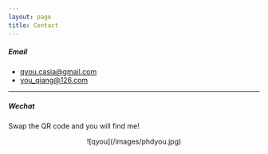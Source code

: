 ```yaml
---
layout: page
title: Contact
---
```


##### Email
- [qyou.casia@gmail.com](mailto:qyou.casia@gmail.com)
- [you_qiang@126.com](mailto:you_qiang@126.com)

---------------------------------

##### Wechat

Swap the QR code and you will find me!
<center>![qyou](/images/phdyou.jpg)